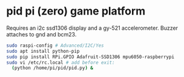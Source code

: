 # pid pi (zero) game platform

Requires an i2c ssd1306 display and a gy-521 accelerometer. Buzzer attaches to gnd and bcm23.

```bash
sudo raspi-config # Advanced/I2C/Yes
sudo apt install python-pip
sudo pip install RPi.GPIO Adafruit-SSD1306 mpu6050-raspberrypi
sudo vi /etc/rc.local # add before exit:
  (python /home/pi/pid/pid.py) &
```
